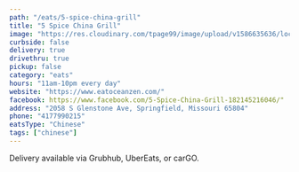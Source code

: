 ```yaml
---
path: "/eats/5-spice-china-grill"
title: "5 Spice China Grill"
image: "https://res.cloudinary.com/tpage99/image/upload/v1586635636/local417eats/local417eats.png"
curbside: false
delivery: true
drivethru: true
pickup: false
category: "eats"
hours: "11am-10pm every day"
website: "https://www.eatoceanzen.com/"
facebook: https://www.facebook.com/5-Spice-China-Grill-182145216046/"
address: "2058 S Glenstone Ave, Springfield, Missouri 65804"
phone: "4177990215"
eatsType: "Chinese"
tags: ["chinese"]
---
```


Delivery available via Grubhub, UberEats, or carGO.
